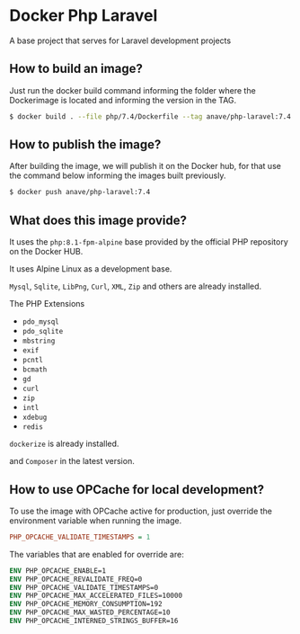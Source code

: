 # Docker Php Laravel

A base project that serves for Laravel development projects

## How to build an image?

Just run the docker build command informing the folder where the Dockerimage is located and informing the version in the
TAG.

````bash
$ docker build . --file php/7.4/Dockerfile --tag anave/php-laravel:7.4
````

## How to publish the image?

After building the image, we will publish it on the Docker hub, for that use the command below informing the images
built previously.

```bash
$ docker push anave/php-laravel:7.4
```

## What does this image provide?

It uses the `php:8.1-fpm-alpine` base provided by the official PHP repository on the Docker HUB.

It uses Alpine Linux as a development base.

`Mysql`, `Sqlite`, `LibPng`, `Curl`, `XML`, `Zip` and others are already installed.

The PHP Extensions

- `pdo_mysql`
- `pdo_sqlite`
- `mbstring`
- `exif`
- `pcntl`
- `bcmath`
- `gd`
- `curl`
- `zip`
- `intl`
- `xdebug`
- `redis`

`dockerize` is already installed.

and `Composer` in the latest version.

## How to use OPCache for local development?

To use the image with OPCache active for production, just override the environment variable when running the image.

```ini
PHP_OPCACHE_VALIDATE_TIMESTAMPS = 1
```

The variables that are enabled for override are:

```Dockerfile
ENV PHP_OPCACHE_ENABLE=1
ENV PHP_OPCACHE_REVALIDATE_FREQ=0
ENV PHP_OPCACHE_VALIDATE_TIMESTAMPS=0
ENV PHP_OPCACHE_MAX_ACCELERATED_FILES=10000
ENV PHP_OPCACHE_MEMORY_CONSUMPTION=192
ENV PHP_OPCACHE_MAX_WASTED_PERCENTAGE=10
ENV PHP_OPCACHE_INTERNED_STRINGS_BUFFER=16
```